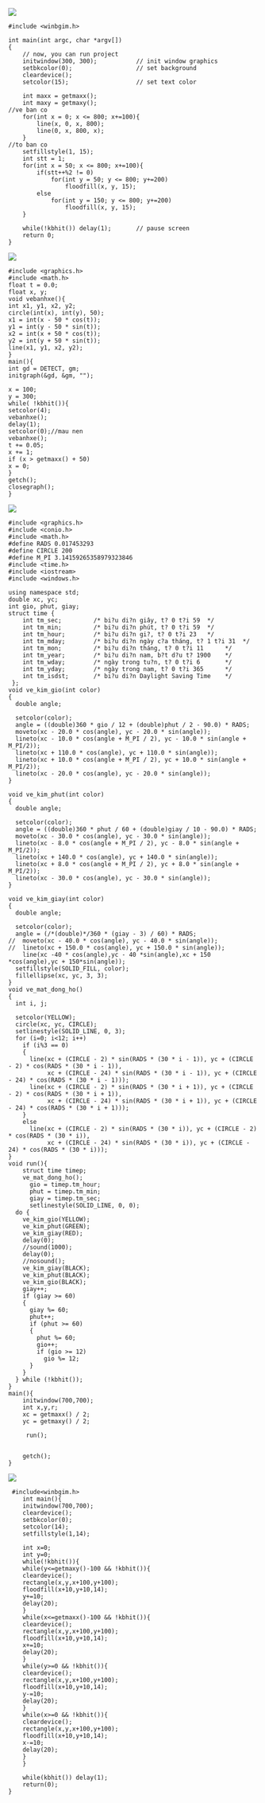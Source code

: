 ![](https://i0.wp.com/s1.uphinh.org/2021/10/06/imageef92f868a5b2b1a3.png)

    #include <winbgim.h> 
    
    int main(int argc, char *argv[])
    {
    	// now, you can run project
    	initwindow(300, 300);			// init window graphics
    	setbkcolor(0);					// set background
       	cleardevice();
    	setcolor(15);					// set text color
    	
    	int maxx = getmaxx();
    	int maxy = getmaxy();
    //ve ban co
    	for(int x = 0; x <= 800; x+=100){
    		line(x, 0, x, 800);
    		line(0, x, 800, x);
    	}
    //to ban co
    	setfillstyle(1, 15);
    	int stt = 1;
    	for(int x = 50; x <= 800; x+=100){
    		if(stt++%2 != 0)
    			for(int y = 50; y <= 800; y+=200)
    				floodfill(x, y, 15);
    		else
    			for(int y = 150; y <= 800; y+=200)
    				floodfill(x, y, 15);
    	}
    	
    	while(!kbhit()) delay(1);		// pause screen	
    	return 0;
    }

![](https://i0.wp.com/s1.uphinh.org/2021/10/06/3.gif)

    #include <graphics.h>
    #include <math.h>
    float t = 0.0;
    float x, y;
    void vebanhxe(){
    int x1, y1, x2, y2;
    circle(int(x), int(y), 50);
    x1 = int(x - 50 * cos(t));
    y1 = int(y - 50 * sin(t));
    x2 = int(x + 50 * cos(t));
    y2 = int(y + 50 * sin(t));
    line(x1, y1, x2, y2);
    }
    main(){
    int gd = DETECT, gm;
    initgraph(&gd, &gm, "");
    
    x = 100;
    y = 300;
    while( !kbhit()){
    setcolor(4);
    vebanhxe();
    delay(1);
    setcolor(0);//mau nen
    vebanhxe();
    t += 0.05;
    x += 1;
    if (x > getmaxx() + 50)
    x = 0;
    }
    getch();
    closegraph();
    }

![](https://i0.wp.com/s1.uphinh.org/2021/10/06/4.gif)

    #include <graphics.h>
    #include <conio.h>
    #include <math.h>
    #define RADS 0.017453293
    #define CIRCLE 200
    #define M_PI 3.14159265358979323846
    #include <time.h>
    #include <iostream> 
    #include <windows.h>
    
    using namespace std;
    double xc, yc;
    int gio, phut, giay;
    struct time {
        int tm_sec;         /* bi?u di?n giây, t? 0 t?i 59  */
        int tm_min;         /* bi?u di?n phút, t? 0 t?i 59  */
        int tm_hour;        /* bi?u di?n gi?, t? 0 t?i 23   */
        int tm_mday;        /* bi?u di?n ngày c?a tháng, t? 1 t?i 31  */
        int tm_mon;         /* bi?u di?n tháng, t? 0 t?i 11      */
        int tm_year;        /* bi?u di?n nam, b?t d?u t? 1900    */
        int tm_wday;        /* ngày trong tu?n, t? 0 t?i 6       */
        int tm_yday;        /* ngày trong nam, t? 0 t?i 365      */
        int tm_isdst;       /* bi?u di?n Daylight Saving Time    */
     };
    void ve_kim_gio(int color)
    {
      double angle;
    
      setcolor(color);
      angle = ((double)360 * gio / 12 + (double)phut / 2 - 90.0) * RADS;
      moveto(xc - 20.0 * cos(angle), yc - 20.0 * sin(angle));
      lineto(xc - 10.0 * cos(angle + M_PI / 2), yc - 10.0 * sin(angle + M_PI/2));
      lineto(xc + 110.0 * cos(angle), yc + 110.0 * sin(angle));
      lineto(xc + 10.0 * cos(angle + M_PI / 2), yc + 10.0 * sin(angle + M_PI/2));
      lineto(xc - 20.0 * cos(angle), yc - 20.0 * sin(angle));
    }
    
    void ve_kim_phut(int color)
    {
      double angle;
    
      setcolor(color);
      angle = ((double)360 * phut / 60 + (double)giay / 10 - 90.0) * RADS;
      moveto(xc - 30.0 * cos(angle), yc - 30.0 * sin(angle));
      lineto(xc - 8.0 * cos(angle + M_PI / 2), yc - 8.0 * sin(angle + M_PI/2));
      lineto(xc + 140.0 * cos(angle), yc + 140.0 * sin(angle));
      lineto(xc + 8.0 * cos(angle + M_PI / 2), yc + 8.0 * sin(angle + M_PI/2));
      lineto(xc - 30.0 * cos(angle), yc - 30.0 * sin(angle));
    }
    
    void ve_kim_giay(int color)
    {
      double angle;
    
      setcolor(color);
      angle = (/*(double)*/360 * (giay - 3) / 60) * RADS;
    //  moveto(xc - 40.0 * cos(angle), yc - 40.0 * sin(angle));
    //  lineto(xc + 150.0 * cos(angle), yc + 150.0 * sin(angle));
    	line(xc -40 * cos(angle),yc - 40 *sin(angle),xc + 150 *cos(angle),yc + 150*sin(angle));
      setfillstyle(SOLID_FILL, color);
      fillellipse(xc, yc, 3, 3);
    }
    void ve_mat_dong_ho()
    {
      int i, j;
    
      setcolor(YELLOW);
      circle(xc, yc, CIRCLE);
      setlinestyle(SOLID_LINE, 0, 3);
      for (i=0; i<12; i++)
        if (i%3 == 0)
        {
          line(xc + (CIRCLE - 2) * sin(RADS * (30 * i - 1)), yc + (CIRCLE - 2) * cos(RADS * (30 * i - 1)),
               xc + (CIRCLE - 24) * sin(RADS * (30 * i - 1)), yc + (CIRCLE - 24) * cos(RADS * (30 * i - 1)));
          line(xc + (CIRCLE - 2) * sin(RADS * (30 * i + 1)), yc + (CIRCLE - 2) * cos(RADS * (30 * i + 1)),
               xc + (CIRCLE - 24) * sin(RADS * (30 * i + 1)), yc + (CIRCLE - 24) * cos(RADS * (30 * i + 1)));
        }
        else
          line(xc + (CIRCLE - 2) * sin(RADS * (30 * i)), yc + (CIRCLE - 2) * cos(RADS * (30 * i)),
               xc + (CIRCLE - 24) * sin(RADS * (30 * i)), yc + (CIRCLE - 24) * cos(RADS * (30 * i)));
    }
    void run(){
    	struct time timep;
    	ve_mat_dong_ho();	  
    	  gio = timep.tm_hour;
    	  phut = timep.tm_min;
    	  giay = timep.tm_sec;
    	  setlinestyle(SOLID_LINE, 0, 0);
      do {
        ve_kim_gio(YELLOW);
        ve_kim_phut(GREEN);
        ve_kim_giay(RED);
        delay(0);
        //sound(1000);
        delay(0);
        //nosound();
        ve_kim_giay(BLACK);
        ve_kim_phut(BLACK);
        ve_kim_gio(BLACK);
        giay++;
        if (giay >= 60)
        {
          giay %= 60;
          phut++;
          if (phut >= 60)
          {
            phut %= 60;
            gio++;
            if (gio >= 12)
              gio %= 12;
          }
        }
      } while (!kbhit());
    }
    main(){
    	initwindow(700,700);
    	int x,y,r;
    	xc = getmaxx() / 2;
      	yc = getmaxy() / 2;
    	
    	 run();
    	
    	
    	getch();
    } 

![](https://i0.wp.com/s1.uphinh.org/2021/10/06/5.gif)

    	
     #include<winbgim.h>
    	int main(){
    	initwindow(700,700);
    	cleardevice();
    	setbkcolor(0);
    	setcolor(14);
    	setfillstyle(1,14);
    
    	int x=0;
    	int y=0;
    	while(!kbhit()){
    	while(y<=getmaxy()-100 && !kbhit()){
    	cleardevice();
    	rectangle(x,y,x+100,y+100);
    	floodfill(x+10,y+10,14);
    	y+=10;
    	delay(20);
    	}
    	while(x<=getmaxx()-100 && !kbhit()){
    	cleardevice();
    	rectangle(x,y,x+100,y+100);
    	floodfill(x+10,y+10,14);
    	x+=10;
    	delay(20);
    	}
    	while(y>=0 && !kbhit()){
    	cleardevice();
    	rectangle(x,y,x+100,y+100);
    	floodfill(x+10,y+10,14);
    	y-=10;
    	delay(20);
    	}
    	while(x>=0 && !kbhit()){
    	cleardevice();
    	rectangle(x,y,x+100,y+100);
    	floodfill(x+10,y+10,14);
    	x-=10;
    	delay(20);
    	}
    	}
    	
    	while(kbhit()) delay(1);
    	return(0);
    } 
    
